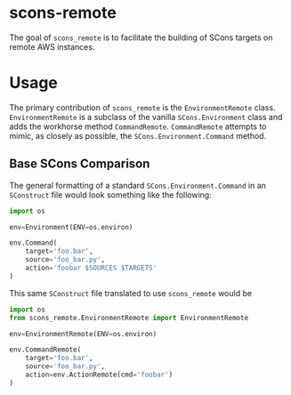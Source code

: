 # scons-remote
The goal of `scons_remote` is to facilitate the building of SCons targets on
remote AWS instances.

# Usage
The primary contribution of `scons_remote` is the `EnvironmentRemote` class.
`EnvironmentRemote` is a subclass of the vanilla `SCons.Environment` class
and adds the workhorse method `CommandRemote`. `CommandRemote` attempts to
mimic, as closely as possible, the `SCons.Environment.Command` method.

## Base SCons Comparison
The general formatting of a standard `SCons.Environment.Command` in an
`SConstruct` file would look something like the following:
```python
import os

env=Environment(ENV=os.environ)

env.Command(
    target='foo.bar',
    source='foo_bar.py',
    action='foobar $SOURCES $TARGETS'
)
```

This same `SConstruct` file translated to use `scons_remote` would be
```python
import os
from scons_remote.EnvironmentRemote import EnvironmentRemote

env=EnvironmentRemote(ENV=os.environ)

env.CommandRemote(
    target='foo.bar',
    source='foo_bar.py',
    action=env.ActionRemote(cmd='foobar')
)
```
